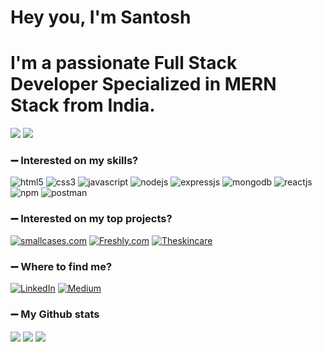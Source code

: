 <h1>Hey you, I'm Santosh</h1>

# I'm a passionate Full Stack Developer Specialized in MERN Stack from India.

![](https://komarev.com/ghpvc/?username=your-github-Santosh-Konappanavar&style=flat-square&label=Profile+Views)
<img src="https://badges.pufler.dev/Commits/yearly/taherahmed14" />

### :heavy_minus_sign: Interested on my skills?
<p>
<a><img src="https://img.shields.io/badge/HTML5-E34F26?style=for-the-badge&logo=html5&logoColor=white" alt="html5"/></a>
<a><img src="https://img.shields.io/badge/CSS3-1572B6?style=for-the-badge&logo=css3&logoColor=white" alt="css3"/> </a>
<a><img src="https://img.shields.io/badge/JavaScript-323330?style=for-the-badge&logo=javascript&logoColor=F7DF1E" alt="javascript"/></a>
<a><img src="https://img.shields.io/badge/Node.js-339933?style=for-the-badge&logo=nodedotjs&logoColor=white" alt="nodejs" /></a>
<a><img src="https://img.shields.io/badge/Express.js-000000?style=for-the-badge&logo=express&logoColor=white" alt="expressjs"/></a>
<a><img src="https://img.shields.io/badge/MongoDB-4EA94B?style=for-the-badge&logo=mongodb&logoColor=white" alt="mongodb"/></a>
<a><img src="https://img.shields.io/badge/React-20232A?style=for-the-badge&logo=react&logoColor=61DAFB" alt="reactjs" /></a>
<a><img src="https://img.shields.io/badge/npm-CB3837?style=for-the-badge&logo=npm&logoColor=white" alt="npm"/></a>
<a><img src="https://img.shields.io/badge/Postman-FF6C37?style=for-the-badge&logo=Postman&logoColor=white" alt="postman"/></a>


 


</p>

### :heavy_minus_sign: Interested on my top projects?

<p>
<a href="https://github.com/Santosh-Konappanavar/smallcases_project" target="blank"><img src="https://img.shields.io/static/v1?style=for-the-badge&message=smallcases.com&color=000000&logo=Nordstrom&logoColor=FFFFFF&label=" alt="smallcases.com"/></a>
<a href="https://github.com/Santosh-Konappanavar/Freshly.com" target="blank"><img src="https://img.shields.io/static/v1?style=for-the-badge&message=Freshly.com&color=00d09c&logoColor=FFFFFF&label=" alt="Freshly.com" /></a>
<a href="https://github.com/Santosh-Konappanavar/Theskincare" target="blank"><img src="https://img.shields.io/static/v1?style=for-the-badge&message=Theskincare&color=000000&logo=thskincare&logoColor=FFFFFF&label=" alt="Theskincare"/></a>
</p>

### :heavy_minus_sign: Where to find me?
<p> <a href="https://www.linkedin.com/in/santosh-konappanavar/" target="_blank"><img alt="LinkedIn" src="https://img.shields.io/badge/linkedin-%230077B5.svg?&style=for-the-badge&logo=linkedin&logoColor=white" /></a> <a href="https://medium.com/@ssk21m"
SaveCancel
" target="_blank"><img alt="Medium" src="https://img.shields.io/badge/medium-%2312100E.svg?&style=for-the-badge&logo=medium&logoColor=white" /></a>
</p>

### :heavy_minus_sign: My Github stats
<p>
<img align="center" src="https://github-readme-stats.vercel.app/api/top-langs/?username=Santosh-Konappanavar&layout=compact&bg_color=0,73FA79,73FDFF,7A81FF&theme=graywhite&langs_count=10&exclude_repo=kasweb">
<img align="center" src="https://github-readme-stats.vercel.app/api?username=Santosh-Konappanavar&count_private=true&show_icons=trueline_height=21&bg_color=0,EC6C6C,FFD479,FFFC79,73FA79&theme=graywhite">	
<img align="center" src="https://github-readme-streak-stats.herokuapp.com/?user=Santosh-Konappanavar&theme=dracula">
</p>



<!--<img alt="React" src="https://img.shields.io/badge/-React-45b8d8?style=flat-square&logo=react&logoColor=white" />-->

<!--### :heavy_minus_sign: Interested on my Story?
When I graduated as a electronics engineer, I never thought that I would be on the path to become a web developer. I started my career as a network engineer, then worked as former  in my land for the next 2 years.
However, the agriculture work did not provide me the satisfaction that I was seeking for my career growth. This is when I came across the career option of web development and was immediately intrigued.

While I was exploring career paths on web development, I learned about Masai school and joined a 30-weeks full-time course on Full-Stack Web Development. Ever since, I became determined to learn new skills and frameworks. I was able to apply my learnings while developing projects and that became an enjoyable process.

I started from scratch with next to no knowledge about web development. But, in the span on 2 months I was able to build an E-commerce page with proper flow and validations. This experience ignited a spark in me to learn and develop more.

With Masai school, I have developed my skills with hands-on experience on MERN stack, critical thinking by solving Data Structures and Algorithms. Through learning and implementing, I have become an expert in JavaScript, HTML, and CSS.

My previous work experience, combined with everything that I have learnt in the past few months has enhanced my skills in coordination, clear communication and decision making.

My hobbies include travelling, reading books, exploring movies and listening to music.

Looking forward to applying the acquired skills on solving intricate problems and making life much easier.
Feel free to reach me at: ssk21m@gmail.com.
You can view my work at:-->




 



<!--
**Santosh-Konappanavar/Santosh-Konappanavar** is a ✨ _special_ ✨ repository because its `README.md` (this file) appears on your GitHub profile.

Here are some ideas to get you started:

- 🔭 I’m currently working on ...
- 🌱 I’m currently learning ...
- 👯 I’m looking to collaborate on ...
- 🤔 I’m looking for help with ...
- 💬 Ask me about ...
- 📫 How to reach me: ...
- 😄 Pronouns: ...
- ⚡ Fun fact: ...
-->
